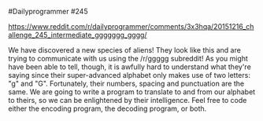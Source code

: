 #Dailyprogrammer #245

https://www.reddit.com/r/dailyprogrammer/comments/3x3hqa/20151216_challenge_245_intermediate_ggggggg_gggg/

We have discovered a new species of aliens! They look like this and are trying to communicate with us using the /r/ggggg subreddit! As you might have been able to tell, though, it is awfully hard to understand what they're saying since their super-advanced alphabet only makes use of two letters: "g" and "G". Fortunately, their numbers, spacing and punctuation are the same.
We are going to write a program to translate to and from our alphabet to theirs, so we can be enlightened by their intelligence.
Feel free to code either the encoding program, the decoding program, or both.
